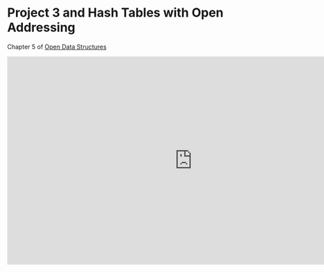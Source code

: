 Project 3 and Hash Tables with Open Addressing
==============================================

Chapter 5 of [Open Data Structures](https://opendatastructures.org/ods-cpp.pdf)

<div class="youtube">
<div><iframe width="853" height="480" src="https://www.youtube-nocookie.com/embed/E1b-ZWzrChI?rel=0&amp;showinfo=0" title="CSCI 315" frameborder="0" allow="accelerometer; autoplay; clipboard-write; encrypted-media; gyroscope; picture-in-picture; web-share" referrerpolicy="strict-origin-when-cross-origin" allowfullscreen="allowfullscreen"></iframe></div>
</div>
